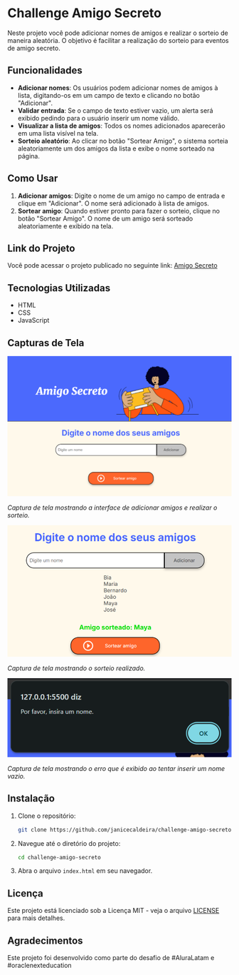 # Challenge Amigo Secreto

Neste projeto você pode adicionar nomes de amigos e realizar o sorteio de maneira aleatória. O objetivo é facilitar a realização do sorteio para eventos de amigo secreto.

## Funcionalidades

- **Adicionar nomes**: Os usuários podem adicionar nomes de amigos à lista, digitando-os em um campo de texto e clicando no botão "Adicionar".
- **Validar entrada**: Se o campo de texto estiver vazio, um alerta será exibido pedindo para o usuário inserir um nome válido.
- **Visualizar a lista de amigos**: Todos os nomes adicionados aparecerão em uma lista visível na tela.
- **Sorteio aleatório**: Ao clicar no botão "Sortear Amigo", o sistema sorteia aleatoriamente um dos amigos da lista e exibe o nome sorteado na página.

## Como Usar

1. **Adicionar amigos**: Digite o nome de um amigo no campo de entrada e clique em "Adicionar". O nome será adicionado à lista de amigos.
2. **Sortear amigo**: Quando estiver pronto para fazer o sorteio, clique no botão "Sortear Amigo". O nome de um amigo será sorteado aleatoriamente e exibido na tela.

## Link do Projeto

Você pode acessar o projeto publicado no seguinte link: [Amigo Secreto](https://janicecaldeira.github.io/challenge-amigo-secreto/)

## Tecnologias Utilizadas

- HTML
- CSS
- JavaScript

## Capturas de Tela

![Tela inicial do Amigo Secreto](./assets/tela-inicial.png)

*Captura de tela mostrando a interface de adicionar amigos e realizar o sorteio.*

![Tela do Sorteio do Amigo Secreto](./assets/sorteio-realizado.png)

*Captura de tela mostrando o sorteio realizado.*

![Erro de Validação](./assets/erro-validacao.png)

*Captura de tela mostrando o erro que é exibido ao tentar inserir um nome vazio.*

## Instalação

1. Clone o repositório:

   ```bash
   git clone https://github.com/janicecaldeira/challenge-amigo-secreto.git
   ```

2. Navegue até o diretório do projeto:

   ```bash
   cd challenge-amigo-secreto
   ```

3. Abra o arquivo `index.html` em seu navegador.

## Licença

Este projeto está licenciado sob a Licença MIT - veja o arquivo [LICENSE](LICENSE) para mais detalhes.

## Agradecimentos

Este projeto foi desenvolvido como parte do desafio de #AluraLatam e #oraclenexteducation
